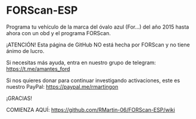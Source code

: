 # FORScan-ESP
Programa tu vehículo de la marca del óvalo azul (For...) del año 2015 hasta ahora con un obd y el programa FORScan.

¡ATENCIÓN! Esta página de GitHub NO está hecha por FORScan y no tiene ánimo de lucro.

Si necesitas más ayuda, entra en nuestro grupo de telegram: https://t.me/amantes_ford

Si nos quieres donar para continuar investigando activaciones, este es nuestro PayPal: https://paypal.me/rmartingon

¡GRACIAS!


COMIENZA AQUÍ: https://github.com/RMartin-06/FORScan-ESP/wiki
